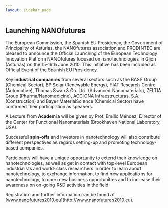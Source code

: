 ```yaml
---
layout: sidebar_page
---
```


## Launching NANOfutures

The European Commission, the Spanish EU Presidency, the Government of Principality of Asturias, the NANOfutures association and PRODINTEC are pleased to announce the Official Launching of the European Technology Innovation Platform NANOfutures focused on nanotechnologies in Gijón (Asturias) on the 15-16th June 2010. This initiative has been included as Official Event of the Spanish EU Presidency.  
    
Key **industrial companies** from several sectors such as the BASF Group (Chemical Sector), BP Solar (Renewable Energy), FIAT Research Centre (Automotive), Thomas Swan & Co. Ltd. (Advanced Nanomaterials), ZELTIA Group (Pharma/Nanomedicine), ACCIONA Infraestructuras, S.A. (Construction) and Bayer MaterialScience (Chemical Sector) have confirmed their participation as speakers.
   
A Lecture from **Academia** will be given by Prof. Emilio Méndez, Director of the Center for Functional Nanomaterials (Brookhaven National Laboratory, USA).  
  
Successful **spin-offs** and investors in nanotechnology will also contribute different perspectives as regards setting-up and promoting technology-based companies.

Participants will have a unique opportunity to extend their knowledge on nanotechnologies, as well as get in contact with top-level European industrialists and world-class researchers in order to learn about nanotechnology, to exchange information, to find new applications for nanotechnology, to open new business opportunities and to increase their awareness on on-going R&D activities in the field.   


Registration and further information can be found at [www.nanofutures2010.eu](http://www.nanofutures2010.eu).



